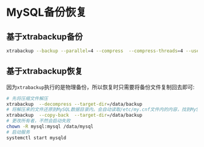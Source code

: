 # MySQL备份恢复

## 基于xtrabackup备份

```bash
xtrabackup --backup --parallel=4 --compress  --compress-threads=4 --user=USERNAME --password=PASSWORD --database=DBNAME --target-dir=/data/backup
```

## 基于xtrabackup恢复

因为`xtrabackup`执行的是物理备份，所以恢复时只需要将备份文件复制回去即可:

```bash
# 先将压缩文件解压
xtrabackup  --decompress --target-dir=/data/backup
# 将解压来的文件还原到MySQL数据目录内。会自动读取/etc/my.cnf文件内的内容，找到MySQL的数据存放目录。还原之前，该目录必须 为空。不然会提示文件不为空的失败信息
xtrabackup  --copy-back  --target-dir=/data/backup
# 更改所有者，不然会启动失败
chown -R mysql:mysql /data/mysql
# 启动服务
systemctl start mysqld
```
